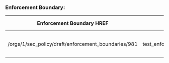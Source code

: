### Enforcement Boundary:

|Enforcement Boundary HREF|Name|Created At|Updated At|Ingress Services|
|---|---|---|---|---|
| /orgs/1/sec_policy/draft/enforcement_boundaries/981 | test_enforcement_boundary_1 | 09 Aug 2022, 04:53 AM | 09 Aug 2022, 04:53 AM | 1-UDP |
